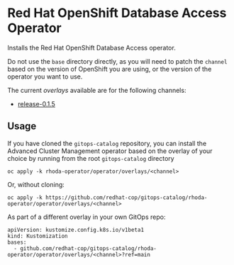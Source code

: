 # Red Hat OpenShift Database Access Operator

Installs the Red Hat OpenShift Database Access operator.

Do not use the `base` directory directly, as you will need to patch the `channel` based on the version of OpenShift you are using, or the version of the operator you want to use.

The current *overlays* available are for the following channels:

* [release-0.1.5](overlays/release-0.1.5)

## Usage

If you have cloned the `gitops-catalog` repository, you can install the Advanced Cluster Management operator based on the overlay of your choice by running from the root `gitops-catalog` directory

```
oc apply -k rhoda-operator/operator/overlays/<channel>
```

Or, without cloning:

```
oc apply -k https://github.com/redhat-cop/gitops-catalog/rhoda-operator/operator/overlays/<channel>
```

As part of a different overlay in your own GitOps repo:

```
apiVersion: kustomize.config.k8s.io/v1beta1
kind: Kustomization
bases:
  - github.com/redhat-cop/gitops-catalog/rhoda-operator/operator/overlays/<channel>?ref=main
```
